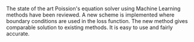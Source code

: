 The state of the art Poission's equation solver using Machine Learning methods have been reviewed. A new scheme is implemented where boundary conditions are used in the loss function. The new method gives comparable solution to existing methods. It is easy to use and fairly accurate.
